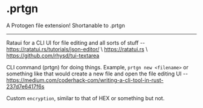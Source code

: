 # .prtgn
A Protogen file extension! Shortanable to .prtgn


--------------------------------------------------

Rataui for a CLI UI for file editing and all sorts of stuff -- https://ratatui.rs/tutorials/json-editor/ \\ https://ratatui.rs \\ https://github.com/rhysd/tui-textarea

CLI command (prtgn) for doing things. Example, `prtgn new <filename>` or something like that would create a new file and open the file editing UI -- https://medium.com/coderhack-com/writing-a-cli-tool-in-rust-237d7e6417f6s

Custom `encryption`, similar to that of HEX or something but not.
